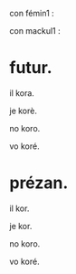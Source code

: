 con fémin1 :

con mackul1 :

# futur.

il kora.

je korè.

no koro.

vo koré.

# prézan.

il kor.

je kor.

no koro.

vo koré.

